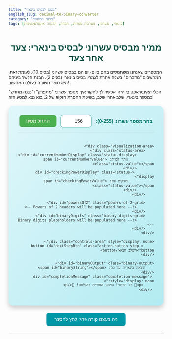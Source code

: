 ```yaml
---
title: "מסע לבסיס בינארי"
english_slug: decimal-to-binary-converter
category: "מדעי המחשב"
tags: [בינארי, עשרוני, מערכות ספרות, המרה, הדגמה אינטראקטיבית]
---
```

# ממיר מבסיס עשרוני לבסיס בינארי: צעד אחר צעד

המספרים שאנחנו משתמשים בהם ביום-יום הם בבסיס עשרוני (בסיס 10). לעומת זאת, המחשבים "מדברים" בשפה אחרת לגמרי: בסיס בינארי (בסיס 2). הבנת הקשר ביניהם היא סופר חשובה בעולם המחשוב!

הכלי האינטראקטיבי הזה יאפשר לך לחקור איך מספר עשרוני "מתפרק" ו"נבנה מחדש" כמספר בינארי, שלב אחרי שלב, בשיטת החסרת חזקות של 2. בוא נצא למסע הזה!

<div class="converter-container">
    <div class="input-area">
        <label for="decimalInput">בחר מספר עשרוני (0-255):</label>
        <input type="number" id="decimalInput" min="0" max="255" value="156">
        <button id="startConvertBtn" class="action-button start-button">התחל מסע!</button>
        <button id="resetBtn" class="action-button reset-button" style="display: none;">התחל מחדש</button>
    </div>

    <div class="visualization-area">
        <div class="status-area">
            <div id="currentNumberDisplay" class="status-display">
                נותר לבדוק: <span id="currentNumberValue" class="status-value"></span>
            </div>
             <div id="checkingPowerDisplay" class="status-display">
                בודקים את: <span id="checkingPowerValue" class="status-value"></span>
            </div>
        </div>

        <div id="powersOf2" class="powers-of-2-grid">
            <!-- Powers of 2 headers will be populated here -->
        </div>
        <div id="binaryDigits" class="binary-digits-grid">
            <!-- Binary digits placeholders will be populated here -->
        </div>
    </div>

    <div class="controls-area" style="display: none;">
         <button id="nextStepBtn" class="action-button step-button">השלב הבא</button>
    </div>

    <div id="binaryOutput" class="binary-output">
        תוצאה בינארית עד כה: <span id="binaryString"></span>
    </div>
     <div id="completionMessage" class="completion-message" style="display: none;">
         <p>🎉 כל הכבוד! המסע הסתיים בהצלחה! 🎉</p>
     </div>
</div>

<button id="toggleExplanationBtn" class="toggle-button">מה בעצם קורה פה? לחץ להסבר</button>
<div id="explanation" class="explanation-hidden">
    <h2>הסבר מעמיק: המרה מעשרוני לבינארי בשיטת ההחסרה</h2>
    <p>כדי להבין איך מספר עשרוני מיוצג בבינארי, נשתמש בשיטה שמבוססת על חזקות של 2. המספרים בבסיס בינארי בנויים מסכום של חזקות שונות של 2. למשל, המספר הבינארי 1011 הוא למעשה:</p>
    <p>$1 \times 2^3 + 0 \times 2^2 + 1 \times 2^1 + 1 \times 2^0 = 1 \times 8 + 0 \times 4 + 1 \times 2 + 1 \times 1 = 8 + 0 + 2 + 1 = 11$ (בבסיס עשרוני).</p>
    <p>שיטת ההחסרה עובדת הפוך: אנו מנסים לראות אילו חזקות של 2 "נכנסות" במספר העשרוני שלנו. הנה התהליך, צעד אחר צעד:</p>
    <ol>
        <li>**התחל עם המספר העשרוני המקורי:** זה הסכום הכולל שעליך "לבנות" באמצעות חזקות של 2.</li>
        <li>**עבור על חזקות של 2 מהגבוהה לנמוכה:** עבור מספרים עד 255, החזקה הגבוהה ביותר היא $2^7 = 128$. החזקות יורדות עד $2^0 = 1$.</li>
        <li>**בדיקת החזקה הנוכחית:** שאל את עצמך: האם המספר העשרוני שנשאר גדול או שווה לחזקה הנוכחית של 2 שאותה אנו בודקים?</li>
        <li>**קבלת ספרה בינארית:**
            <ul>
                <li>**אם כן:** זה אומר שחזקה זו "נכנסת" במספר. לכן, הספרה הבינארית במקום המתאים (מקום החזקה הנוכחית) היא **1**. לאחר מכן, עליך "להשתמש" בחלק הזה של המספר על ידי **החסרת** החזקה הנוכחית מהמספר העשרוני שנשאר. זהו המספר החדש שנשאר לך לבדוק עם החזקות הבאות.</li>
                <li>**אם לא:** זה אומר שחזקה זו גדולה מדי ואינה נכנסת במספר שנשאר. לכן, הספרה הבינארית במקום המתאים היא **0**. המספר העשרוני שנשאר **אינו משתנה**.</li>
            </ul>
        </li>
        <li>**חזור על התהליך:** עבור לחזקה הבאה של 2 וחזור על שלבים 3 ו-4 עם המספר העשרוני המעודכן (או הלא-מעודכן).</li>
        <li>**סיום:** המשך כך עד שתבדוק את החזקה הנמוכה ביותר ($2^0 = 1$). רצף הספרות הבינאריות שאספת (מהחזקה הגבוהה לנמוכה) הוא ההצגה הבינארית של המספר המקורי!</li>
    </ol>
    <p>ההדגמה האינטראקטיבית למעלה מאפשרת לך לעבור על התהליך הזה צעד אחר צעד ולראות איך המספרים משתנים ואיך הספרות הבינאריות מתקבלות.</p>
</div>

<style>
    /* General Styling and Layout */
    .converter-container {
        direction: rtl;
        font-family: 'Segoe UI', Tahoma, Geneva, Verdana, sans-serif;
        max-width: 650px; /* Slightly wider */
        margin: 20px auto;
        padding: 30px; /* More padding */
        border-radius: 15px; /* More rounded corners */
        background: linear-gradient(to bottom right, #e0f7fa, #b2ebf2); /* Soft gradient */
        box-shadow: 0 8px 16px rgba(0, 0, 0, 0.2); /* Stronger shadow */
        display: flex;
        flex-direction: column;
        gap: 25px; /* Increased gap */
        color: #333;
    }

    h1 {
         text-align: center;
         color: #004d40; /* Dark teal */
         margin-bottom: 20px;
         font-size: 2em;
    }

    .input-area {
        display: flex;
        align-items: center;
        justify-content: center; /* Center content */
        gap: 15px; /* Increased gap */
        padding-bottom: 15px;
        border-bottom: 1px solid rgba(0, 0, 0, 0.1);
    }

    .input-area label {
        font-weight: bold;
        color: #00796b; /* Teal */
        font-size: 1.1em;
    }

    .input-area input[type="number"] {
        padding: 10px; /* More padding */
        border: 1px solid #00796b; /* Teal border */
        border-radius: 8px; /* More rounded */
        width: 100px; /* Wider input */
        text-align: center;
        font-size: 1.1em;
        transition: border-color 0.3s ease, box-shadow 0.3s ease;
    }

    .input-area input[type="number"]:focus {
        border-color: #004d40; /* Darker teal on focus */
        box-shadow: 0 0 8px rgba(0, 121, 107, 0.3); /* Matching shadow */
        outline: none;
    }

    /* Action Buttons */
    .action-button {
        padding: 10px 20px;
        color: white;
        border: none;
        border-radius: 8px;
        cursor: pointer;
        font-size: 1.1em;
        transition: background-color 0.3s ease, transform 0.1s ease, box-shadow 0.3s ease;
        min-width: 120px; /* Consistent width */
        text-align: center;
    }

    .start-button {
        background-color: #4caf50; /* Green */
    }
    .start-button:hover {
        background-color: #388e3c; /* Darker green */
         box-shadow: 0 2px 6px rgba(0, 0, 0, 0.2);
    }

    .step-button {
         background-color: #2196f3; /* Blue */
    }
    .step-button:hover {
         background-color: #1976d2; /* Darker blue */
          box-shadow: 0 2px 6px rgba(0, 0, 0, 0.2);
    }

    .reset-button {
        background-color: #f44336; /* Red */
    }
     .reset-button:hover {
         background-color: #d32f2f; /* Darker red */
          box-shadow: 0 2px 6px rgba(0, 0, 0, 0.2);
     }

    .action-button:disabled {
        background-color: #b0bec5; /* Light grey */
        cursor: not-allowed;
        opacity: 0.6;
        box-shadow: none;
    }

    /* Visualization Area */
    .visualization-area {
        background-color: #ffffff;
        padding: 20px; /* More padding */
        border-radius: 10px;
        border: 1px solid #e0f2f7; /* Light blue border */
        min-height: 200px; /* Ensure enough space */
        display: flex;
        flex-direction: column;
        gap: 20px;
        box-shadow: inset 0 2px 4px rgba(0, 0, 0, 0.05);
    }

    .status-area {
        display: flex;
        justify-content: space-around;
        margin-bottom: 15px;
        flex-wrap: wrap; /* Allow wrapping */
        gap: 10px;
    }

    .status-display {
        font-size: 1.2em;
        color: #00796b;
        min-width: 200px; /* Give status elements some width */
        text-align: center;
    }

    .status-value {
        font-weight: bold;
        color: #004d40; /* Dark teal */
    }

    /* Grid Layout for Powers and Digits */
    .powers-of-2-grid, .binary-digits-grid {
        display: grid;
        grid-template-columns: repeat(8, 1fr); /* 8 columns for 8 bits */
        gap: 8px; /* Gap between items */
        text-align: center;
    }

    .power-label, .binary-digit {
        padding: 8px 0; /* Padding inside */
        border-radius: 6px; /* Rounded corners */
        font-size: 0.95em;
        transition: background-color 0.3s ease, transform 0.3s ease, box-shadow 0.3s ease;
        user-select: none; /* Prevent text selection */
    }

    .power-label {
        font-weight: bold;
        background-color: #e0f2f7; /* Light cyan */
        color: #00796b;
        border: 1px solid #b2ebf2;
    }

    .binary-digit {
        background-color: #ffffff;
        border: 1px dashed #b0bec5; /* Dashed light grey border */
        color: #546e7a; /* Greyish blue text */
        min-height: 1.5em; /* Ensure consistent height */
        display: flex; /* Center content */
        align-items: center;
        justify-content: center;
        font-size: 1.2em; /* Larger font for digits */
        font-weight: bold;
    }

    /* Animations and Highlight States */
    .power-label.highlight {
         background-color: #ffeb3b; /* Yellow for current check */
         color: #f57f17; /* Darker yellow text */
         transform: scale(1.1);
         box-shadow: 0 0 10px rgba(255, 235, 59, 0.7);
    }

     .power-label.used {
         background-color: #c8e6c9; /* Light green if used */
         color: #2e7d32;
     }

    .binary-digit.filled {
        background-color: #81c784; /* Light green if 1 */
        color: #1b5e20; /* Dark green text */
        border-color: #388e3c;
        animation: pulse 0.5s ease-out;
    }

     .binary-digit.zero {
         background-color: #ffccbc; /* Light red if 0 */
         color: #bf360c; /* Dark red text */
         border-color: #e64a19;
         animation: fadeIn 0.5s ease-out;
     }

     @keyframes pulse {
         0% { transform: scale(1); }
         50% { transform: scale(1.2); }
         100% { transform: scale(1); }
     }

     @keyframes fadeIn {
         0% { opacity: 0; }
         100% { opacity: 1; }
     }

    /* Output Area */
    .binary-output {
        text-align: center;
        font-size: 1.4em; /* Larger font */
        font-weight: bold;
        color: #004d40; /* Dark teal */
        margin-top: 15px;
        padding-top: 15px;
        border-top: 1px solid rgba(0, 0, 0, 0.1);
    }

    .binary-output span {
        color: #00796b; /* Teal */
    }

    .completion-message {
        text-align: center;
        font-size: 1.3em;
        color: #2e7d32; /* Dark green */
        font-weight: bold;
        margin-top: 15px;
        padding: 15px;
        background-color: #c8e6c9; /* Light green background */
        border-radius: 8px;
        border: 1px solid #a5d6a7;
    }

    /* Explanation Area */
    .toggle-button {
        display: block;
        margin: 25px auto; /* Increased margin */
        padding: 12px 25px; /* More padding */
        background-color: #0097a7; /* Cyan */
        color: white;
        border: none;
        border-radius: 8px;
        cursor: pointer;
        font-size: 1.1em;
        transition: background-color 0.3s ease, box-shadow 0.3s ease;
         box-shadow: 0 2px 4px rgba(0, 0, 0, 0.1);
    }

    .toggle-button:hover {
        background-color: #006064; /* Darker cyan */
         box-shadow: 0 4px 8px rgba(0, 0, 0, 0.2);
    }

    .explanation-hidden {
        display: none;
    }

    .explanation-visible {
        direction: rtl;
        font-family: 'Segoe UI', Tahoma, Geneva, Verdana, sans-serif;
        max-width: 650px;
        margin: 20px auto;
        padding: 25px;
        border-radius: 12px;
        background-color: #e0f7fa; /* Light cyan background */
        border: 1px solid #b2ebf2;
        color: #004d40; /* Dark teal text */
        line-height: 1.7; /* Increased line height */
        box-shadow: 0 4px 8px rgba(0, 0, 0, 0.1);
    }

    .explanation-visible h2 {
        color: #00796b; /* Teal */
        margin-top: 0;
        border-bottom: 2px solid #b2ebf2; /* Thicker border */
        padding-bottom: 12px;
        margin-bottom: 15px;
    }

     .explanation-visible p {
         margin-bottom: 12px;
     }

     .explanation-visible ul, .explanation-visible ol {
         margin-top: 15px; /* Increased margin */
         padding-right: 25px; /* More padding */
     }

     .explanation-visible li {
         margin-bottom: 10px; /* Increased margin */
         line-height: 1.6;
     }

     /* Responsive adjustments */
     @media (max-width: 700px) {
         .converter-container, .explanation-visible {
             margin: 15px;
             padding: 20px;
         }
         .input-area {
             flex-direction: column;
             gap: 10px;
         }
         .status-area {
             flex-direction: column;
             align-items: center;
             gap: 5px;
         }
          .status-display {
             min-width: unset;
             width: 100%;
          }
          .powers-of-2-grid, .binary-digits-grid {
             grid-template-columns: repeat(4, 1fr); /* 4 columns on smaller screens */
          }
     }

</style>

<script>
    const decimalInput = document.getElementById('decimalInput');
    const startConvertBtn = document.getElementById('startConvertBtn');
    const nextStepBtn = document.getElementById('nextStepBtn');
    const resetBtn = document.getElementById('resetBtn');
    const currentNumberValueSpan = document.getElementById('currentNumberValue');
    const powersOf2Div = document.getElementById('powersOf2');
    const binaryDigitsDiv = document.getElementById('binaryDigits');
    const checkingPowerValueSpan = document.getElementById('checkingPowerValue');
    const binaryStringSpan = document.getElementById('binaryString');
    const toggleExplanationBtn = document.getElementById('toggleExplanationBtn');
    const explanationDiv = document.getElementById('explanation');
    const controlsArea = document.querySelector('.controls-area');
    const completionMessageDiv = document.getElementById('completionMessage');

    // Powers of 2 from 2^7 down to 2^0 (for max 255)
    const powers = [128, 64, 32, 16, 8, 4, 2, 1];
    let currentDecimal = 0;
    let currentPowerIndex = 0;
    let binaryResultArray = [];

    // Function to initialize the visualization area
    function initializeVisualization() {
        powersOf2Div.innerHTML = '';
        binaryDigitsDiv.innerHTML = '';
        currentNumberValueSpan.textContent = '...';
        checkingPowerValueSpan.textContent = '...';
        binaryStringSpan.textContent = '';
        completionMessageDiv.style.display = 'none';

        powers.forEach(power => {
            const powerLabel = document.createElement('div');
            powerLabel.classList.add('power-label');
            powerLabel.textContent = power;
            powersOf2Div.appendChild(powerLabel);

            const binaryDigit = document.createElement('div');
            binaryDigit.classList.add('binary-digit');
            binaryDigitsDiv.appendChild(binaryDigit);
        });

        currentPowerIndex = 0;
        binaryResultArray = [];
        startConvertBtn.style.display = 'inline-block';
        resetBtn.style.display = 'none';
        controlsArea.style.display = 'none';
        nextStepBtn.disabled = false;
        decimalInput.disabled = false;
    }

    // Function to start the conversion process
    function startConversion() {
        let decimalNumber = parseInt(decimalInput.value);
        if (isNaN(decimalNumber) || decimalNumber < 0 || decimalNumber > 255) {
            alert('אוי! נא הכנס מספר שלם תקין בין 0 ל-255.');
            return;
        }

        currentDecimal = decimalNumber;
        initializeVisualization(); // Reset visualization before starting
        currentNumberValueSpan.textContent = currentDecimal;
        checkingPowerValueSpan.textContent = 'בוא נתחיל...';

        startConvertBtn.style.display = 'none';
        resetBtn.style.display = 'inline-block';
        controlsArea.style.display = 'block';
        decimalInput.disabled = true; // Disable input during conversion

        // Highlight the first power to check
        highlightPower(currentPowerIndex);
         checkingPowerValueSpan.textContent = powers[currentPowerIndex];
    }

    // Function to execute a single step of the conversion
    function performNextStep() {
        if (currentPowerIndex >= powers.length) {
            // Conversion is already complete
            return;
        }

        const currentPower = powers[currentPowerIndex];
        const powerLabel = powersOf2Div.children[currentPowerIndex];
        const binaryDigitElement = binaryDigitsDiv.children[currentPowerIndex];

        // Remove previous highlights (except for the current one)
        powersOf2Div.querySelectorAll('.power-label.highlight').forEach((el, index) => {
             if (index !== currentPowerIndex) el.classList.remove('highlight');
        });


        checkingPowerValueSpan.textContent = currentPower; // Confirm which power is being checked

        // Perform the check
        if (currentDecimal >= currentPower) {
            // Use this power
            binaryResultArray.push(1);
            binaryDigitElement.textContent = '1';
            binaryDigitElement.classList.add('filled');
            powerLabel.classList.add('used'); // Mark power as used

            // Show subtraction visually
            const previousDecimal = currentDecimal;
            currentDecimal -= currentPower;
            currentNumberValueSpan.textContent = `${previousDecimal} - ${currentPower} = ${currentDecimal}`;

        } else {
            // Don't use this power
            binaryResultArray.push(0);
            binaryDigitElement.textContent = '0';
            binaryDigitElement.classList.add('zero'); // Mark as zero

            // Show comparison visually
             currentNumberValueSpan.textContent = `${currentDecimal} < ${currentPower}`;
        }

         // Update binary output string
        binaryStringSpan.textContent = binaryResultArray.join('');

        // Move to the next step
        currentPowerIndex++;

        if (currentPowerIndex < powers.length) {
            // Highlight the next power for the next step
            highlightPower(currentPowerIndex);
            // Update checking power display for the *next* step, but only after a short delay
             setTimeout(() => {
                 checkingPowerValueSpan.textContent = powers[currentPowerIndex];
                  currentNumberValueSpan.textContent = currentDecimal; // Reset display after step calculation shown
             }, 1000); // Small delay for visual clarity
        } else {
            // Conversion is complete
            checkingPowerValueSpan.textContent = 'סיימנו!';
            currentNumberValueSpan.textContent = `נותר: ${currentDecimal}`; // Should be 0 if started < 256
            nextStepBtn.disabled = true;
            completionMessageDiv.style.display = 'block'; // Show completion message
            // Remove final highlight
             setTimeout(() => {
                 powersOf2Div.querySelectorAll('.power-label.highlight').forEach(el => el.classList.remove('highlight'));
             }, 1500);
        }
    }

    // Helper function to highlight a specific power label
    function highlightPower(index) {
         powersOf2Div.querySelectorAll('.power-label').forEach((el, i) => {
             el.classList.remove('highlight');
             if (i === index) {
                 el.classList.add('highlight');
             }
         });
    }


    // Event listeners
    startConvertBtn.addEventListener('click', startConversion);
    nextStepBtn.addEventListener('click', performNextStep);
    resetBtn.addEventListener('click', initializeVisualization);

    toggleExplanationBtn.addEventListener('click', () => {
        explanationDiv.classList.toggle('explanation-hidden');
        explanationDiv.classList.toggle('explanation-visible');
        if (explanationDiv.classList.contains('explanation-visible')) {
             toggleExplanationBtn.textContent = 'הסתר הסבר';
        } else {
             toggleExplanationBtn.textContent = 'מה בעצם קורה פה? לחץ להסבר';
        }
    });

    // Initialize on page load with default value
    document.addEventListener('DOMContentLoaded', () => {
         initializeVisualization();
         decimalInput.value = 156; // Set a default value
    });

</script>
---